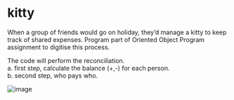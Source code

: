# kitty
When a group of friends would go on holiday, they’d manage a kitty to keep track of shared expenses.
Program part of Oriented Object Program assignment to digitise this process.

The code will perform the reconciliation.<br>
a. first step, calculate the balance (+,-) for each person. <br>
b. second step, who pays who.

![image](https://user-images.githubusercontent.com/72599048/118461750-e6c75d00-b6f5-11eb-805a-8927d3044deb.png)
